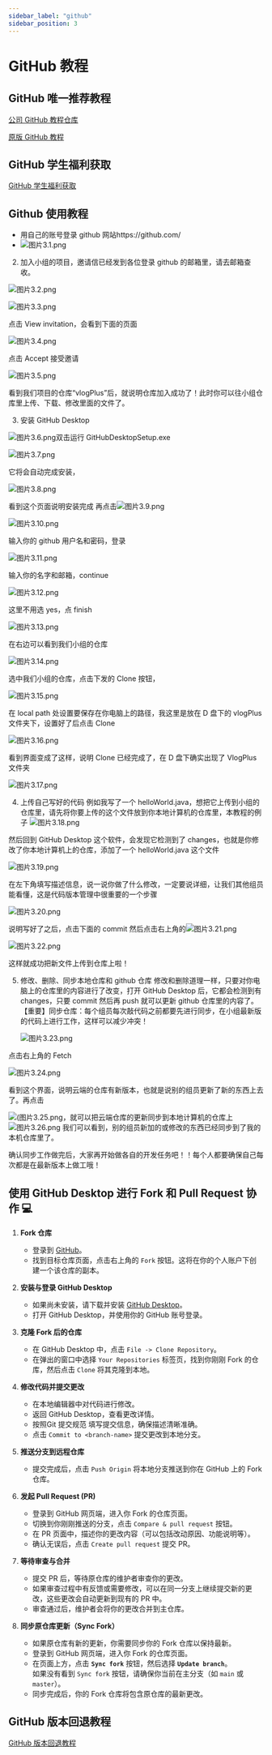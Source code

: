 ```yaml
---
sidebar_label: "github"
sidebar_position: 3
---
```

# GitHub 教程
## GitHub 唯一推荐教程

[公司 GitHub 教程仓库](https://github.com/beisi-tech/beisi-github-learning)

[原版 GitHub 教程](https://youtu.be/Yn4WNemTV9Y?si=ChRgVBV2vFmYKGwy)

## GitHub 学生福利获取

[GitHub 学生福利获取](https://blog.csdn.net/m0_59118857/article/details/137478138)

## Github 使用教程

- 用自己的账号登录 github 网站https://github.com/
- ![图片3.1.png](../../../src/image/图片3.1.png)

2. 加入小组的项目，邀请信已经发到各位登录 github 的邮箱里，请去邮箱查收。

![图片3.2.png](../../../src/image/图片3.2.png)

![图片3.3.png](../../../src/image/图片3.3.png)

点击 View invitation，会看到下面的页面

![图片3.4.png](../../../src/image/图片3.4.png)

点击 Accept 接受邀请

![图片3.5.png](../../../src/image/图片3.5.png)

看到我们项目的仓库“vlogPlus”后，就说明仓库加入成功了！此时你可以往小组仓库里上传、下载、修改里面的文件了。

3. 安装 GitHub Desktop

![图片3.6.png](../../../src/image/图片3.6.png)双击运行 GitHubDesktopSetup.exe

![图片3.7.png](../../../src/image/图片3.7.png)

它将会自动完成安装，

![图片3.8.png](../../../src/image/图片3.8.png)

看到这个页面说明安装完成
再点击![图片3.9.png](../../../src/image/图片3.9.png)

![图片3.10.png](../../../src/image/图片3.10.png)

输入你的 github 用户名和密码，登录

![图片3.11.png](../../../src/image/图片3.11.png)

输入你的名字和邮箱，continue

![图片3.12.png](../../../src/image/图片3.12.png)

这里不用选 yes，点 finish

![图片3.13.png](../../../src/image/图片3.13.png)

在右边可以看到我们小组的仓库

![图片3.14.png](../../../src/image/图片3.14.png)

选中我们小组的仓库，点击下发的 Clone 按钮，

![图片3.15.png](../../../src/image/图片3.15.png)

在 local path 处设置要保存在你电脑上的路径，我这里是放在 D 盘下的 vlogPlus 文件夹下，设置好了后点击 Clone

![图片3.16.png](../../../src/image/图片3.16.png)

看到界面变成了这样，说明 Clone 已经完成了，在 D 盘下确实出现了 VlogPlus 文件夹

![图片3.17.png](../../../src/image/图片3.17.png)

4. 上传自己写好的代码
   例如我写了一个 helloWorld.java，想把它上传到小组的仓库里，请先将你要上传的这个文件放到你本地计算机的仓库里，本教程的例子
   ![图片3.18.png](../../../src/image/图片3.18.png)

然后回到 GitHub Desktop 这个软件，会发现它检测到了 changes，也就是你修改了你本地计算机上的仓库，添加了一个 helloWorld.java 这个文件

![图片3.19.png](../../../src/image/图片3.19.png)

在左下角填写描述信息，说一说你做了什么修改，一定要说详细，让我们其他组员能看懂，这是代码版本管理中很重要的一个步骤

![图片3.20.png](../../../src/image/图片3.20.png)

说明写好了之后，点击下面的 commit
然后点击右上角的![图片3.21.png](../../../src/image/图片3.21.png)

![图片3.22.png](../../../src/image/图片3.22.png)

这样就成功把新文件上传到仓库上啦！

5. 修改、删除、同步本地仓库和 github 仓库
   修改和删除道理一样，只要对你电脑上的仓库里的内容进行了改变，打开 GitHub Desktop 后，它都会检测到有 changes，只要 commit 然后再 push 就可以更新 github 仓库里的内容了。
   【重要】同步仓库：每个组员每次敲代码之前都要先进行同步，在小组最新版的代码上进行工作，这样可以减少冲突！

   ![图片3.23.png](../../../src/image/图片3.23.png)

点击右上角的 Fetch

![图片3.24.png](../../../src/image/图片3.24.png)

看到这个界面，说明云端的仓库有新版本，也就是说别的组员更新了新的东西上去了。再点击

![(图片3.25.png](../../../src/image/图片3.25.png)，就可以把云端仓库的更新同步到本地计算机的仓库上![图片3.26.png](../../../src/image/图片3.26.png)
我们可以看到，别的组员新加的或修改的东西已经同步到了我的本机仓库里了。

确认同步工作做完后，大家再开始做各自的开发任务吧！！每个人都要确保自己每次都是在最新版本上做工哦！

## 使用 GitHub Desktop 进行 Fork 和 Pull Request 协作 💻

1. **Fork 仓库**

   - 登录到 [GitHub](https://github.com/)。
   - 找到目标仓库页面，点击右上角的 `Fork` 按钮。这将在你的个人账户下创建一个该仓库的副本。

2. **安装与登录 GitHub Desktop**

   - 如果尚未安装，请下载并安装 [GitHub Desktop](https://desktop.github.com/)。
   - 打开 GitHub Desktop，并使用你的 GitHub 账号登录。

3. **克隆 Fork 后的仓库**

   - 在 GitHub Desktop 中，点击 `File -> Clone Repository`。
   - 在弹出的窗口中选择 `Your Repositories` 标签页，找到你刚刚 Fork 的仓库，然后点击 `Clone` 将其克隆到本地。

4. **修改代码并提交更改**

   - 在本地编辑器中对代码进行修改。
   - 返回 GitHub Desktop，查看更改详情。
   - 按照Git 提交规范 填写提交信息，确保描述清晰准确。
   - 点击 `Commit to <branch-name>` 提交更改到本地分支。

5. **推送分支到远程仓库**

   - 提交完成后，点击 `Push Origin` 将本地分支推送到你在 GitHub 上的 Fork 仓库。

6. **发起 Pull Request (PR)**

   - 登录到 GitHub 网页端，进入你 Fork 的仓库页面。
   - 切换到你刚刚推送的分支，点击 `Compare & pull request` 按钮。
   - 在 PR 页面中，描述你的更改内容（可以包括改动原因、功能说明等）。
   - 确认无误后，点击 `Create pull request` 提交 PR。

7. **等待审查与合并**

   - 提交 PR 后，等待原仓库的维护者审查你的更改。
   - 如果审查过程中有反馈或需要修改，可以在同一分支上继续提交新的更改，这些更改会自动更新到现有的 PR 中。
   - 审查通过后，维护者会将你的更改合并到主仓库。

8. **同步原仓库更新（Sync Fork）**
   - 如果原仓库有新的更新，你需要同步你的 Fork 仓库以保持最新。
   - 登录到 GitHub 网页端，进入你 Fork 的仓库页面。
   - 在页面上方，点击 **`Sync fork`** 按钮，然后选择 **`Update branch`**。  
     如果没有看到 `Sync fork` 按钮，请确保你当前在主分支（如 `main` 或 `master`）。
   - 同步完成后，你的 Fork 仓库将包含原仓库的最新更改。

## GitHub 版本回退教程

[GitHub 版本回退教程](https://www.bilibili.com/video/BV1KE411w7Dc/?share_source=copy_web&vd_source=7f54efe1da20c04e64d8b69684311984)
